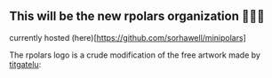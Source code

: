 ## This will be the new rpolars organization 👋🌈🍿

currently hosted (here)[https://github.com/sorhawell/minipolars]

The rpolars logo is a crude modification of the free artwork made by [titgatelu](https://www.vecteezy.com/members/tigatelu):




<!--

**Here are some ideas to get you started:**

🙋‍♀️ rpolars - we bring awesome polars to R?
🌈 Contributions needed, write code and get in touch :)
👩‍💻 Useful resources - docs live here no for much longer: sorhawell.github.io
🍿 Fun facts - what does your team eat for breakfast?
🧙 Remember, you can do mighty things with the power of [Markdown](https://docs.github.com/github/writing-on-github/getting-started-with-writing-and-formatting-on-github/basic-writing-and-formatting-syntax)
-->
